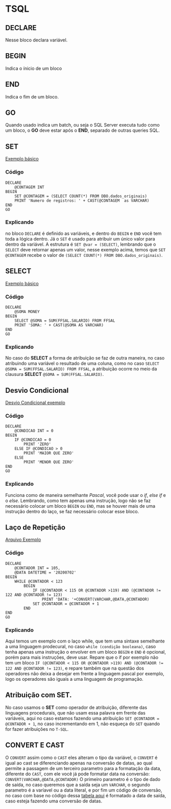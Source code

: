 # TSQL

## DECLARE
Nesse bloco declara variável.

## BEGIN
Indica o ínicio de um bloco

## END
Indica o fim de um bloco.

## GO
Quando usado indica um batch, ou seja o SQL Server executa tudo como um bloco, o **GO** deve estar após o **END**, separado de outras queries SQL.

## SET
[Exemplo básico](TSQL-Basico.sql)
### Código
    DECLARE
	    @CONTAGEM INT	
    BEGIN
        SET @CONTAGEM = (SELECT COUNT(*) FROM DBO.dados_originais)
        PRINT 'Numero de registros: ' + CAST(@CONTAGEM	as VARCHAR)
    END
    GO
### Explicando
no bloco `DECLARE` é definido as variáveis, e dentro do `BEGIN` e `END` você tem toda a lógica dentro. Já o `SET` é usado para atribuir um único valor para dentro da variável. A estrutura é `SET @var = (SELECT)`, lembrando que o `SELECT` deve retornar apenas um valor, nesse exemplo acima, temos que `SET @CONTAGEM` recebe o valor de `(SELECT COUNT(*) FROM DBO.dados_originais)`.

## SELECT
[Exemplo básico](TSQL-Basico.sql)
### Código
    DECLARE
	    @SOMA MONEY
    BEGIN
        SELECT @SOMA = SUM(FFSAL.SALARIO) FROM FFSAL
        PRINT 'SOMA: ' + CAST(@SOMA AS VARCHAR)
    END
    GO

### Explicando
No caso do **SELECT** a forma de atribuição se faz de outra maneira, no caso atribuindo uma variável o resultado de uma coluna, como no caso `SELECT @SOMA = SUM(FFSAL.SALARIO) FROM FFSAL`, a atribuição ocorre no meio da clausura **SELECT** `@SOMA = SUM(FFSAL.SALARIO)`.

## Desvio Condicional
[Desvio Condicional exemplo](Condicional.sql)
### Código
	DECLARE
	    @CONDICAO INT = 0
    BEGIN
        IF @CONDICAO = 0
            PRINT 'ZERO'
        ELSE IF @CONDICAO > 0
            PRINT 'MAIOR QUE ZERO'
        ELSE
            PRINT 'MENOR QUE ZERO'
    END
    GO

### Explicando
Funciona como de maneira semelhante *Pascal*, você pode usar o *if*, *else if* e o *else*. Lembrando, como tem apenas uma instrução, logo não se faz necessário colocar um bloco `BEGIN` ou `END`, mas se houver mais de uma instrução dentro do laço, se faz necessário colocar esse bloco.

## Laço de Repetição
[Arquivo Exemplo](Lacos.sql)
### Código
    DECLARE 
        @CONTADOR INT = 105,
        @DATA DATETIME = '20200702'
    BEGIN
        WHILE @CONTADOR < 123
            BEGIN
                IF (@CONTADOR < 115 OR @CONTADOR >119) AND (@CONTADOR != 122 AND @CONTADOR != 123)
                    PRINT 'DATA: '+CONVERT(VARCHAR,@DATA,@CONTADOR)
                SET @CONTADOR = @CONTADOR + 1
            END
    END
    GO

### Explicando
Aqui temos um exemplo com o laço while, que tem uma sintaxe semelhante a uma linguagem prodecural, no caso `while (condição booleana)`, caso tenha apenas uma instrução o envolver em um bloco `BEGIN` e `END` é opcional, porém para mais instruções, deve usar. Repare que o if por exemplo não tem um bloco `IF (@CONTADOR < 115 OR @CONTADOR >119) AND (@CONTADOR != 122 AND @CONTADOR != 123)`, e repare também que na questão dos operadores não deixa a desejar em frente a linguagem pascal por exemplo, logo os operadores são iguais a uma linguagem de programação.

## Atribuição com SET.
No caso usamos o **SET** como operador de atribuição, diferente das linguagens procedurais, que não usam essa palavra em frente das variáveis, aqui no caso estamos fazendo uma atribuição `SET @CONTADOR = @CONTADOR + 1`, no caso incrementando em 1, não esqueça do `SET` quando for fazer atribuições no `T-SQL`.

## CONVERT E CAST
O `CONVERT` assim como o `CAST` eles alteram o tipo da variável, o `CONVERT` é igual ao cast se diferenciando apenas na conversão de datas, ao qual permite a passagem de um terceiro parametro para a formatação da data, diferente do `CAST`, com ele você já pode formatar data na conversão: `CONVERT(VARCHAR,@DATA,@CONTADOR)` O primeiro parametro é o tipo de dado de saída, no caso queremos que a saída seja um `VARCHAR`, o segundo parametro é a varíavel ou a data literal, e por fim um código de conversão, no caso com base no código dessa [tabela aqui](https://docs.microsoft.com/pt-br/sql/t-sql/functions/cast-and-convert-transact-sql?view=sql-server-ver15) é formatado a data de saída, caso esteja fazendo uma conversão de datas.